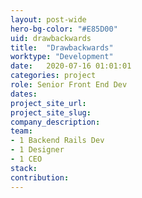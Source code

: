 ```yaml
---
layout: post-wide
hero-bg-color: "#E85D00"
uid: drawbackwards
title:  "Drawbackwards"
worktype: "Development"
date:   2020-07-16 01:01:01
categories: project
role: Senior Front End Dev
dates:
project_site_url:
project_site_slug:
company_description:
team:
- 1 Backend Rails Dev
- 1 Designer
- 1 CEO
stack:
contribution:
---
```


<p>

</p>
